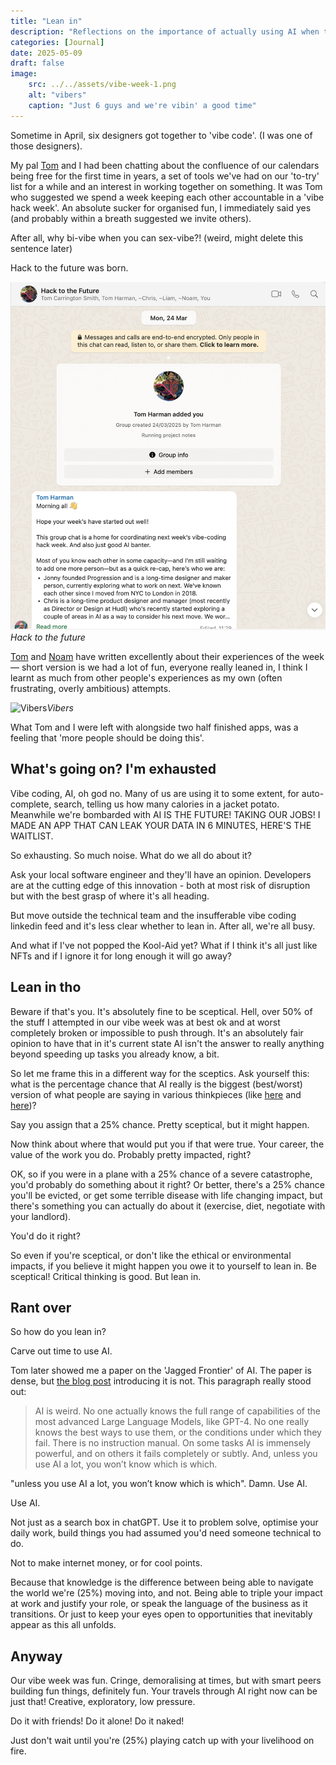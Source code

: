 ```yaml
---
title: "Lean in"
description: "Reflections on the importance of actually using AI when trying to understand its impact"
categories: [Journal]
date: 2025-05-09
draft: false
image:
    src: ../../assets/vibe-week-1.png
    alt: "vibers"
    caption: "Just 6 guys and we're vibin' a good time"
---
```


Sometime in April, six designers got together to 'vibe code'. (I was one of those designers).

My pal [Tom](https://intentional.partners/) and I had been chatting about the confluence of our calendars being free for the first time in years, a set of tools we've had on our 'to-try' list for a while and an interest in working together on something. It was Tom who suggested we spend a week keeping each other accountable in a 'vibe hack week'. An absolute sucker for organised fun, I immediately said yes (and probably within a breath suggested we invite others).

After all, why bi-vibe when you can sex-vibe?! (weird, might delete this sentence later)

Hack to the future was born.

![Hack to the future](../../assets/hack-to-the-future.png)*Hack to the future*


[Tom](https://newsletter.intentional.partners/p/proof-of-vibes) and [Noam](https://noamso.medium.com/learnings-from-building-mighty-veg-a-4-day-vibe-coding-experiment-99b515b49462) have written excellently about their experiences of the week — short version is we had a lot of fun, everyone really leaned in, I think I learnt as much from other people's experiences as my own (often frustrating, overly ambitious) attempts.

![Vibers](../../assets/vibe-week-1.png)*Vibers*


What Tom and I were left with alongside two half finished apps, was a feeling that 'more people should be doing this'.

## What's going on? I'm exhausted

Vibe coding, AI, oh god no. Many of us are using it to some extent, for auto-complete, search, telling us how many calories in a jacket potato. Meanwhile we're bombarded with AI IS THE FUTURE! TAKING OUR JOBS! I MADE AN APP THAT CAN LEAK YOUR DATA IN 6 MINUTES, HERE'S THE WAITLIST.

So exhausting. So much noise. What do we all do about it?

Ask your local software engineer and they'll have an opinion. Developers are at the cutting edge of this innovation - both at most risk of disruption but with the best grasp of where it's all heading.

But move outside the technical team and the insufferable vibe coding linkedin feed and it's less clear whether to lean in. After all, we're all busy.

And what if I've not popped the Kool-Aid yet? What if I think it's all just like NFTs and if I ignore it for long enough it will go away?

## Lean in tho

Beware if that's you. It's absolutely fine to be sceptical. Hell, over 50% of the stuff I attempted in our vibe week was at best ok and at worst completely broken or impossible to push through. It's an absolutely fair opinion to have that in it's current state AI isn't the answer to really anything beyond speeding up tasks you already know, a bit.

So let me frame this in a different way for the sceptics. Ask yourself this: what is the percentage chance that AI really is the biggest (best/worst) version of what people are saying in various thinkpieces (like [here](https://sourcegraph.com/blog/revenge-of-the-junior-developer) and [here](https://ai-2027.com/))?

Say you assign that a 25% chance. Pretty sceptical, but it might happen.

Now think about where that would put you if that were true. Your career, the value of the work you do. Probably pretty impacted, right?

OK, so if you were in a plane with a 25% chance of a severe catastrophe, you'd probably do something about it right? Or better, there's a 25% chance you'll be evicted, or get some terrible disease with life changing impact, but there's something you can actually do about it (exercise, diet, negotiate with your landlord).

You'd do it right?

So even if you're sceptical, or don't like the ethical or environmental impacts, if you believe it might happen you owe it to yourself to lean in. Be sceptical! Critical thinking is good. But lean in.

## Rant over

So how do you lean in?

Carve out time to use AI.

Tom later showed me a paper on the 'Jagged Frontier' of AI. The paper is dense, but [the blog post](https://www.oneusefulthing.org/p/centaurs-and-cyborgs-on-the-jagged) introducing it is not. This paragraph really stood out:

> AI is weird. No one actually knows the full range of capabilities of the most advanced Large Language Models, like GPT-4. No one really knows the best ways to use them, or the conditions under which they fail. There is no instruction manual. On some tasks AI is immensely powerful, and on others it fails completely or subtly. And, unless you use AI a lot, you won’t know which is which.

"unless you use AI a lot, you won’t know which is which". Damn. Use AI.

Use AI.

Not just as a search box in chatGPT. Use it to problem solve, optimise your daily work, build things you had assumed you'd need someone technical to do.

Not to make internet money, or for cool points.

Because that knowledge is the difference between being able to navigate the world we're (25%) moving into, and not. Being able to triple your impact at work and justify your role, or speak the language of the business as it transitions. Or just to keep your eyes open to opportunities that inevitably appear as this all unfolds.

## Anyway

Our vibe week was fun. Cringe, demoralising at times, but with smart peers building fun things, definitely fun. Your travels through AI right now can be just that! Creative, exploratory, low pressure.

Do it with friends! Do it alone! Do it naked!

Just don't wait until you're (25%) playing catch up with your livelihood on fire.